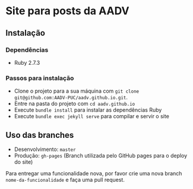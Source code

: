 # Site para posts da AADV

## Instalação

### Dependências
- Ruby 2.7.3

### Passos para instalação

- Clone o projeto para a sua máquina com `git clone git@github.com:AADV-PUC/aadv.github.io.git`.
- Entre na pasta do projeto com `cd aadv.github.io`
- Execute `bundle install` para instalar as dependências Ruby
- Execute `bundle exec jekyll serve` para compilar e servir o site

## Uso das branches

- Desenvolvimento: `master`
- Produção: `gh-pages` (Branch utilizada pelo GitHub pages para o deploy do site)

Para entregar uma funcionalidade nova, por favor crie uma nova branch `nome-da-funcionalidade` e faça uma pull request.